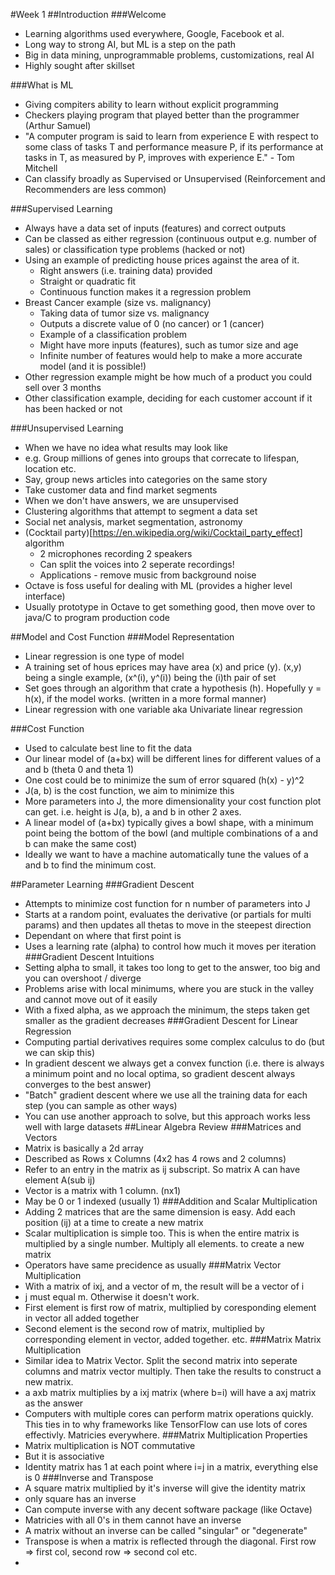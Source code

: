 #Week 1
##Introduction
###Welcome
 - Learning algorithms used everywhere, Google, Facebook et al.
 - Long way to strong AI, but ML is a step on the path
 - Big in data mining, unprogrammable problems, customizations, real AI
 - Highly sought after skillset

###What is ML
 - Giving compiters ability to learn without explicit programming
 - Checkers playing program that played better than the programmer (Arthur Samuel)
 - "A computer program is said to learn from experience E with respect to some class of tasks T and performance measure P, if its performance at tasks in T, as measured by P, improves with experience E." - Tom Mitchell
 - Can classify broadly as Supervised or Unsupervised (Reinforcement and Recommenders are less common)

###Supervised Learning
 - Always have a data set of inputs (features) and correct outputs
 - Can be classed as either regression (continuous output e.g. number of sales) or classification type problems (hacked or not)
 - Using an example of predicting house prices against the area of it.
   - Right answers (i.e. training data) provided
   - Straight or quadratic fit
   - Continuous function makes it a regression problem
 - Breast Cancer example (size vs. malignancy)
   - Taking data of tumor size vs. malignancy
   - Outputs a discrete value of 0 (no cancer) or 1 (cancer)
   - Example of a classification problem
   - Might have more inputs (features), such as tumor size and age
   - Infinite number of features would help to make a more accurate model (and it is possible!)
 - Other regression example might be how much of a product you could sell over 3 months
 - Other classification example, deciding for each customer account if it has been hacked or not
 
###Unsupervised Learning
 - When we have no idea what results may look like
 - e.g. Group millions of genes into groups that correcate to lifespan, location etc.
 - Say, group news articles into categories on the same story
 - Take customer data and find market segments
 - When we don't have answers, we are unsupervised
 - Clustering algorithms that attempt to segment a data set
 - Social net analysis, market segmentation, astronomy
 - (Cocktail party)[https://en.wikipedia.org/wiki/Cocktail_party_effect] algorithm
   - 2 microphones recording 2 speakers
   - Can split the voices into 2 seperate recordings!
   - Applications - remove music from background noise
 - Octave is foss useful for dealing with ML (provides a higher level interface)
 - Usually prototype in Octave to get something good, then move over to java/C to program production code

##Model and Cost Function
###Model Representation
 - Linear regression is one type of model
 - A training set of hous eprices may have area (x) and price (y). (x,y) being a single example, (x^(i), y^(i)) being the (i)th pair of set
 - Set goes through an algorithm that crate a hypothesis (h). Hopefully y = h(x), if the model works. (written in a more formal manner)
 - Linear regression with one variable aka Univariate linear regression

 ###Cost Function
 - Used to calculate best line to fit the data
 - Our linear model of (a+bx) will be different lines for different values of a and b (theta 0 and theta 1)
 - One cost could be to minimize the sum of error squared (h(x) - y)^2
 - J(a, b) is the cost function, we aim to minimize this
 - More parameters into J, the more dimensionality your cost function plot can get. i.e. height is J(a, b), a and b in other 2 axes.
 - A linear model of (a+bx) typically gives a bowl shape, with a minimum point being the bottom of the bowl (and multiple combinations of a and b can make the same cost)
 - Ideally we want to have a machine automatically tune the values of a and b to find the minimum cost.
 
##Parameter Learning
###Gradient Descent
 - Attempts to minimize cost function for n number of parameters into J
 - Starts at a random point, evaluates the derivative (or partials for multi params) and then updates all thetas to move in the steepest direction
 - Dependant on where that first point is
 - Uses a learning rate (alpha) to control how much it moves per iteration
###Gradient Descent Intuitions
 - Setting alpha to small, it takes too long to get to the answer, too big and you can overshoot / diverge
 - Problems arise with local minimums, where you are stuck in the valley and cannot move out of it easily
 - With a fixed alpha, as we approach the minimum, the steps taken get smaller as the gradient decreases
###Gradient Descent for Linear Regression
 - Computing partial derivatives requires some complex calculus to do (but we can skip this)
 - In gradient descent we always get a convex function (i.e. there is always a minimum point and no local optima, so gradient descent always converges to the best answer)
 - "Batch" gradient descent where we use all the training data for each step (you can sample as other ways)
 - You can use another approach to solve, but this approach works less well with large datasets
##Linear Algebra Review
###Matrices and Vectors
 - Matrix is basically a 2d array
 - Described as Rows x Columns (4x2 has 4 rows and 2 columns)
 - Refer to an entry in the matrix as ij subscript. So matrix A can have element A(sub ij)
 - Vector is a matrix with 1 column. (nx1)
 - May be 0 or 1 indexed (usually 1)
###Addition and Scalar Multiplication
 - Adding 2 matrices that are the same dimension is easy. Add each position (ij) at a time to create a new matrix
 - Scalar multiplication is simple too. This is when the entire matrix is multiplied by a single number. Multiply all elements. to create a new matrix
 - Operators have same precidence as usually
###Matrix Vector Multiplication
 - With a matrix of ixj, and a vector of m, the result will be a vector of i
 - j must equal m. Otherwise it doesn't work.
 - First element is first row of matrix, multiplied by coresponding element in vector all added together
 - Second element is the second row of matrix, multiplied by corresponding element in vector, added together. etc.
###Matrix Matrix Multiplication
 - Similar idea to Matrix Vector. Split the second matrix into seperate columns and matrix vector multiply. Then take the results to construct a new matrix.
 - a axb matrix multiplies by a ixj matrix (where b=i) will have a axj matrix as the answer
 - Computers with multiple cores can perform matrix operations quickly. This ties in to why frameworks like TensorFlow can use lots of cores effectivly. Matricies everywhere.
###Matrix Multiplication Properties
 - Matrix multiplication is NOT commutative
 - But it is associative
 - Identity matrix has 1 at each point where i=j in a matrix, everything else is 0
###Inverse and Transpose
 - A square matrix multiplied by it's inverse will give the identity matrix
 - only square has an inverse
 - Can compute inverse with any decent software package (like Octave)
 - Matricies with all 0's in them cannot have an inverse
 - A matrix without an inverse can be called "singular" or "degenerate"
 - Transpose is when a matrix is reflected through the diagonal. First row => first col, second row => second col etc.
 - 
